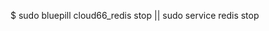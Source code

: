 <!-- layout:code post: database-backups_redis -->


$ sudo bluepill cloud66_redis stop || sudo service redis stop
